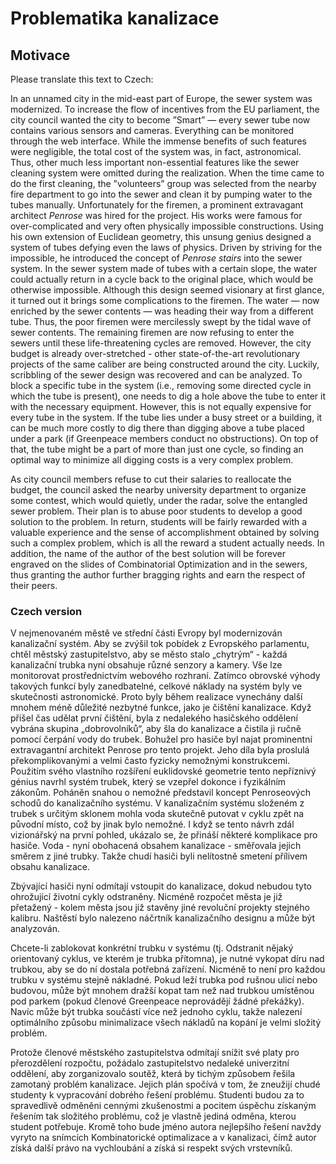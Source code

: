 # Problematika kanalizace

## Motivace

Please translate this text to Czech:

In an unnamed city in the mid-east part of Europe, the sewer system was modernized. To increase
the flow of incentives from the EU parliament, the city council wanted the city to become ”Smart”
— every sewer tube now contains various sensors and cameras. Everything can be monitored
through the web interface. While the immense benefits of such features were negligible, the total
cost of the system was, in fact, astronomical. Thus, other much less important non-essential
features like the sewer cleaning system were omitted during the realization.
When the time came to do the first cleaning, the ”volunteers” group was selected from the
nearby fire department to go into the sewer and clean it by pumping water to the tubes manually.
Unfortunately for the firemen, a prominent extravagant architect *Penrose* was hired for the project.
His works were famous for over-complicated and very often physically impossible constructions.
Using his own extension of Euclidean geometry, this unsung genius designed a system of tubes
defying even the laws of physics. Driven by striving for the impossible, he introduced the concept
of *Penrose stairs* into the sewer system. In the sewer system made of tubes with a certain slope,
the water could actually return in a cycle back to the original place, which would be otherwise
impossible. Although this design seemed visionary at first glance, it turned out it brings some
complications to the firemen. The water — now enriched by the sewer contents — was heading
their way from a different tube. Thus, the poor firemen were mercilessly swept by the tidal wave
of sewer contents.
The remaining firemen are now refusing to enter the sewers until these life-threatening cycles are
removed. However, the city budget is already over-stretched - other state-of-the-art revolutionary
projects of the same caliber are being constructed around the city. Luckily, scribbling of the sewer
design was recovered and can be analyzed.
To block a specific tube in the system (i.e., removing some directed cycle in which the tube
is present), one needs to dig a hole above the tube to enter it with the necessary equipment.
However, this is not equally expensive for every tube in the system. If the tube lies under a busy
street or a building, it can be much more costly to dig there than digging above a tube placed
under a park (if Greenpeace members conduct no obstructions). On top of that, the tube might
be a part of more than just one cycle, so finding an optimal way to minimize all digging costs is
a very complex problem.

As city council members refuse to cut their salaries to reallocate the budget, the council asked
the nearby university department to organize some contest, which would quietly, under the radar,
solve the entangled sewer problem. Their plan is to abuse poor students to develop a good solution
to the problem. In return, students will be fairly rewarded with a valuable experience and the
sense of accomplishment obtained by solving such a complex problem, which is all the reward a
student actually needs. In addition, the name of the author of the best solution will be forever
engraved on the slides of Combinatorial Optimization and in the sewers, thus granting the author
further bragging rights and earn the respect of their peers.

### Czech version

V nejmenovaném městě ve střední části Evropy byl modernizován kanalizační systém. Aby se zvýšil tok pobídek z Evropského parlamentu, chtěl městský zastupitelstvo, aby se město stalo „chytrým“ - každá kanalizační trubka nyní obsahuje různé senzory a kamery. Vše lze monitorovat prostřednictvím webového rozhraní. Zatímco obrovské výhody takových funkcí byly zanedbatelné, celkové náklady na systém byly ve skutečnosti astronomické. Proto byly během realizace vynechány další mnohem méně důležité nezbytné funkce, jako je čištění kanalizace.
Když přišel čas udělat první čištění, byla z nedalekého hasičského oddělení vybrána skupina „dobrovolníků“, aby šla do kanalizace a čistila ji ručně pomocí čerpání vody do trubek. Bohužel pro hasiče byl najat prominentní extravagantní architekt Penrose pro tento projekt. Jeho díla byla proslulá překomplikovanými a velmi často fyzicky nemožnými konstrukcemi. Použitím svého vlastního rozšíření euklidovské geometrie tento nepříznivý génius navrhl systém trubek, který se vzepřel dokonce i fyzikálním zákonům. Poháněn snahou o nemožné představil koncept Penroseových schodů do kanalizačního systému. V kanalizačním systému složeném z trubek s určitým sklonem mohla voda skutečně putovat v cyklu zpět na původní místo, což by jinak bylo nemožné. I když se tento návrh zdál vizionářský na první pohled, ukázalo se, že přináší některé komplikace pro hasiče. Voda - nyní obohacená obsahem kanalizace - směřovala jejich směrem z jiné trubky. Takže chudí hasiči byli nelítostně smetení přílivem obsahu kanalizace.

Zbývající hasiči nyní odmítají vstoupit do kanalizace, dokud nebudou tyto ohrožující životní cykly odstraněny. Nicméně rozpočet města je již přetažený - kolem města jsou již stavěny jiné revoluční projekty stejného kalibru. Naštěstí bylo nalezeno náčrtník kanalizačního designu a může být analyzován.

Chcete-li zablokovat konkrétní trubku v systému (tj. Odstranit nějaký orientovaný cyklus, ve kterém je trubka přítomna), je nutné vykopat díru nad trubkou, aby se do ní dostala potřebná zařízení. Nicméně to není pro každou trubku v systému stejně nákladné. Pokud leží trubka pod rušnou ulicí nebo budovou, může být mnohem dražší kopat tam než nad trubkou umístěnou pod parkem (pokud členové Greenpeace neprovádějí žádné překážky). Navíc může být trubka součástí více než jednoho cyklu, takže nalezení optimálního způsobu minimalizace všech nákladů na kopání je velmi složitý problém.

Protože členové městského zastupitelstva odmítají snížit své platy pro přerozdělení rozpočtu, požádalo zastupitelstvo nedaleké univerzitní oddělení, aby zorganizovalo soutěž, která by tichým způsobem řešila zamotaný problém kanalizace. Jejich plán spočívá v tom, že zneužijí chudé studenty k vypracování dobrého řešení problému. Studenti budou za to spravedlivě odměněni cennými zkušenostmi a pocitem úspěchu získaným řešením tak složitého problému, což je vlastně jediná odměna, kterou student potřebuje. Kromě toho bude jméno autora nejlepšího řešení navždy vyryto na snímcích Kombinatorické optimalizace a v kanalizaci, čímž autor získá další právo na vychloubání a získá si respekt svých vrstevníků.